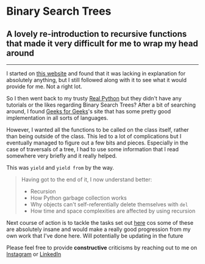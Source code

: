 # Binary Search Trees
## A lovely re-introduction to recursive functions that made it very difficult for me to wrap my head around
---
I started on [this website](https://www.section.io/engineering-education/implementing-binary-search-tree-using-python/) and found that it was lacking in explanation for absolutely anything, but I still followed along with it to see what it would provide for me. Not a right lot.

So I then went back to my trusty [Real Python](realpython.com) but they didn't have any tutorials or the likes regarding Binary Search Trees? After a bit of searching around, I found [Geeks for Geeks](https://www.geeksforgeeks.org/binary-search-tree-data-structure/)'s site that has some pretty good implementation in all sorts of languages. 

However, I wanted all the functions to be called on the class itself, rather than being outside of the class. This led to a lot of complications but I eventually managed to figure out a few bits and pieces. Especially in the case of traversals of a tree, I had to use some information that I read somewhere very briefly and it really helped.

This was `yield` and `yield from` by the way.

> Having got to the end of it, I now understand better:
>- Recursion
>- How Python garbage collection works
>- Why objects can't self-referentially delete themselves with `del`
>- How time and space complexities are affected by using recursion

Next course of action is to tackle the tasks set out [here](https://www.geeksforgeeks.org/binary-search-tree-data-structure/) cos some of these are absolutely insane and would make a really good progression from my own work that I've done here. Will potentially be updating in the future

Please feel free to provide **constructive** criticisms by reaching out to me on [Instagram](https://www.instagram.com/will_spencer171) or [LinkedIn](https://www.linkedin.com/in/willspencer171)